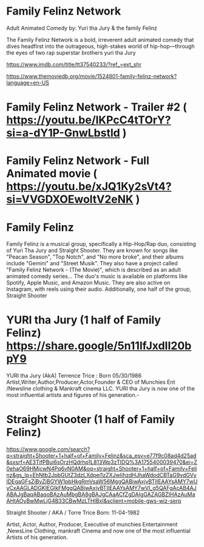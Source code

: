 # Family Felinz Network

Adult Animated Comedy by: Yuri tha Jury & the family Felinz 

The Family Felinz Network is a bold, irreverent adult animated comedy that dives headfirst into the outrageous, high-stakes world of hip-hop—through the eyes of two rap superstar brothers yuri tha Jury

https://www.imdb.com/title/tt37540233/?ref_=ext_shr

https://www.themoviedb.org/movie/1524801-family-felinz-network?language=en-US

# Family Felinz Network - Trailer #2 ( https://youtu.be/IKPcC4tTOrY?si=a-dY1P-GnwLbstld )

# Family Felinz Network - Full Animated movie ( https://youtu.be/xJQ1Ky2sVt4?si=VVGDXOEwoltV2eNK )

# Family Felinz

Family Felinz is a musical group, specifically a Hip-Hop/Rap duo, consisting of Yuri Tha Jury and Straight Shooter. They are known for songs like "Peacan Season", "Top Notch", and "No more broke", and their albums include "Gemini" and "Street Musik". They also have a project called "Family Felinz Network - (The Movie)", which is described as an adult animated comedy series...
The duo's music is available on platforms like Spotify, Apple Music, and Amazon Music. They are also active on Instagram, with reels using their audio. Additionally, one half of the group, Straight Shooter

# YURI tha Jury    (1 half of Family Felinz)    https://share.google/5n11lfJxdII20bpY9

YURI tha Jury (AkA) Terrence Trice : Born 05/30/1986
Artist,Writer,Author,Producer,Actor,Founder & CEO of Munchies Ent /Newsline clothing & Mankraft cinema LLC. YURI tha Jury is now one of the most influential artists and figures of his generation.- 

# Straight Shooter (1 half of Family Felinz)  
https://www.google.com/search?q=straight+Shooter+1+half+of+Family+Felinz&sca_esv=e77f9c08ad4d25ad&sxsrf=AE3TifPBui6sOrzHQdrhp1L813Wp3zTIDQ%3A1755400039470&ei=Z0ehaO69HMjcwN4Pq6vN0AM&oq=straight+Shooter+1+half+of+Family+Felinz&gs_lp=EhNtb2JpbGUtZ3dzLXdpei1zZXJwIihzdHJhaWdodCBTaG9vdGVyIDEgaGFsZiBvZiBGYW1pbHkgRmVsaW56MggQABiwAxjvBTIIEAAYsAMY7wUyCxAAGLADGKIEGIkFMggQABiwAxjvBTIIEAAYsAMY7wVI_g5QAFgAcAB4AJABAJgBaqABaqoBAzAuMbgBA8gBAJgCAaACfZgDAIgGAZAGBZIHAzAuMaAHtAOyBwMwLjG4B33CBwMzLTHIBxI&sclient=mobile-gws-wiz-serp

Straight Shooter / AKA / Torre Trice Born: 11-04-1982

Artist, Actor, Author, Producer, Executive of munchies Entertainment ,NewsLine Clothing, mankraft Cinema and now one of the most influential Artists of his generation.
